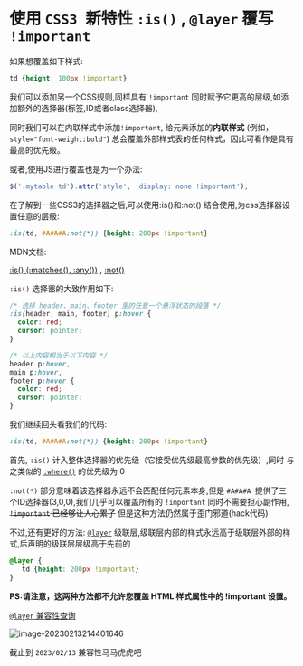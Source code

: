 #     使用 `CSS3 `新特性 `:is()` , `@layer` 覆写 `!important` 

如果想覆盖如下样式:

```css
td {height: 100px !important}
```

我们可以添加另一个CSS规则,同样具有 `!important` 同时赋予它更高的层级,如添加额外的选择器(标签,ID或者class选择器),

同时我们可以在内联样式中添加`!important`, 给元素添加的**内联样式** (例如，`style="font-weight:bold"`) 总会覆盖外部样式表的任何样式，因此可看作是具有最高的优先级。

或者,使用JS进行覆盖也是为一个办法: 

```js
$('.mytable td').attr('style', 'display: none !important');
```

在了解到一些CSS3的选择器之后,可以使用:is()和:not() 结合使用,为css选择器设置任意的层级:
```css
:is(td, #A#A#A:not(*)) {height: 200px !important}
```

MDN文档: 

[:is() (:matches(), :any())](https://developer.mozilla.org/zh-CN/docs/Web/CSS/:is) , [:not()](https://developer.mozilla.org/zh-CN/docs/Web/CSS/:not)

`:is()` 选择器的大致作用如下:

```css
/* 选择 header、main、footer 里的任意一个悬浮状态的段落 */
:is(header, main, footer) p:hover {
  color: red;
  cursor: pointer;
}

/* 以上内容相当于以下内容 */
header p:hover,
main p:hover,
footer p:hover {
  color: red;
  cursor: pointer;
}
```

我们继续回头看我们的代码:

```css
:is(td, #A#A#A:not(*)) {height: 200px !important}
```

首先, `:is()` 计入整体选择器的优先级（它接受优先级最高参数的优先级）,同时 与之类似的 [`:where()`](https://developer.mozilla.org/zh-CN/docs/Web/CSS/:where) 的优先级为 0

`:not(*)` 部分意味着该选择器永远不会匹配任何元素本身,但是 `#A#A#A `提供了三个ID选择器(3,0,0),我们几乎可以覆盖所有的 `!important` 同时不需要担心副作用,  ~~`!important` 已经够让人心累了~~  但是这种方法仍然属于歪门邪道(hack代码)

不过,还有更好的方法: [`@layer`](https://developer.mozilla.org/zh-CN/docs/Web/CSS/@layer) 级联层,级联层内部的样式永远高于级联层外部的样式,后声明的级联层层级高于先前的

```css
@layer { 
   td {height: 200px !important} 
}
```

**PS:请注意，这两种方法都不允许您覆盖 HTML 样式属性中的 !important 设置。**

[`@layer` 兼容性查询](https://caniuse.com/mdn-css_at-rules_layer)

![image-20230213214401646](https://s2.loli.net/2023/02/13/ILGuNz8D7biHBqh.png)

截止到 `2023/02/13` 兼容性马马虎虎吧